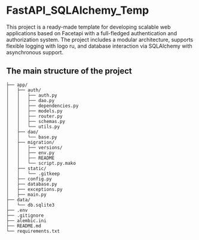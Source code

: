 # FastAPI_SQLAlchemy_Temp
This project is a ready-made template for developing scalable web applications based on Facetapi with a full-fledged authentication and authorization system. The project includes a modular architecture, supports flexible logging with logo ru, and database interaction via SQLAlchemy with asynchronous support.
## The main structure of the project
```
├── app/
│   ├── auth/                   
│   │   ├── auth.py             
│   │   ├── dao.py              
│   │   ├── dependencies.py     
│   │   ├── models.py           
│   │   ├── router.py           
│   │   ├── schemas.py          
│   │   └── utils.py            
│   ├── dao/                    
│   │   └── base.py             
│   ├── migration/              
│   │   ├── versions/           
│   │   ├── env.py              
│   │   ├── README              
│   │   └── script.py.mako      
│   ├── static/                 
│   │   └── .gitkeep            
│   ├── config.py               
│   ├── database.py             
│   ├── exceptions.py           
│   ├── main.py                 
├── data/                       
│   └── db.sqlite3              
├── .env                        
├── .gitignore                  
├── alembic.ini                 
├── README.md                   
└── requirements.txt            
```
